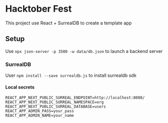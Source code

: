 # Hacktober Fest
This project use React + SurrealDB to create a template app

## Setup
Use `npx json-server -p 3500 -w data/db.json` to launch a backend server

### SurrealDB
User `npm install --save surrealdb.js` to install surrealdb sdk

#### Local secrets

```
REACT_APP_NEXT_PUBLIC_SURREAL_ENDPOINT=http://localhost:8000/
REACT_APP_NEXT_PUBLIC_SURREAL_NAMESPACE=org
REACT_APP_NEXT_PUBLIC_SURREAL_DATABASE=users
REACT_APP_ADMIN_PASS=your_pass
REACT_APP_ADMIN_NAME=your_name
```